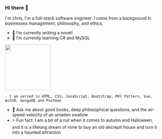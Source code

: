 ### Hi there 👋

<!--
**chris-hildebrandt/chris-hildebrandt** is a ✨ _special_ ✨ repository because its `README.md` (this file) appears on your GitHub profile. -->

I'm chris, I'm a full-stack software engineer. I come from a background in businesses management, philosophy, and ethics.

- 🔭 I’m currently writing a novel!
- 🌱 I’m currently learning C# and MySQL
<img src="https://user-images.githubusercontent.com/107886286/189499389-2d50e013-67a7-44fe-a931-657083a579ff.gif" height="150" width="auto"/>

    - I am versed in HTML, CSS, JavaScript, Bootstrap, MVC Pattern, Vue, Auth0, mongoDB and Postman
- 💬 Ask me about good books, deep philosophical questions, and the air-speed-velocity of an unladen swallow<!--and your mom!-->
- ⚡ Fun fact: I am a bit of a nut when it comes to autumn and Halloween, and it is a lifelong dream of mine to buy an old decrepit house and turn it into a haunted attraction

